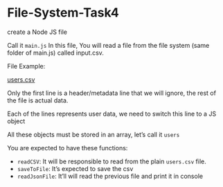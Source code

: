 # File-System-Task4

create a Node JS file

Call it `main.js`
In this file, 
You will read a file from the file system (same folder of main.js) called input.csv.

File Example: 

[users.csv](https://s3-us-west-2.amazonaws.com/secure.notion-static.com/9ef9dac7-a2b3-4497-821d-6bfab24c1581/users.csv)

Only the first line is a header/metadata line that we will ignore, the rest of the file is actual data.

Each of the lines represents user data, we need to switch this line to a JS object

All these objects must be stored in an array, let’s call it `users` 

You are expected to have these functions:

- `readCSV`: It will be responsible to read from the plain `users.csv` file.
- `saveToFile`: It’s expected to save the csv
- `readJsonFile`: It’ll will read the previous file and print it in console